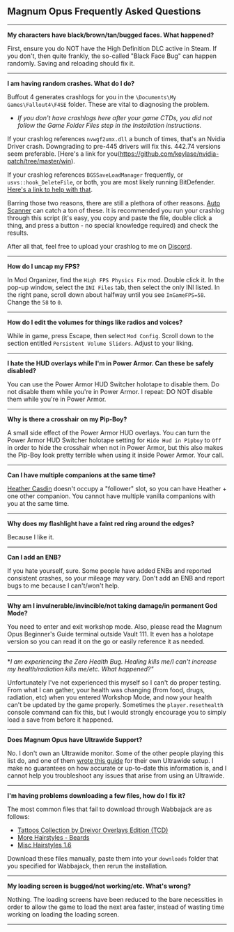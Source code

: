 ## Magnum Opus Frequently Asked Questions

---

**My characters have black/brown/tan/bugged faces. What happened?**

First, ensure you do NOT have the High Definition DLC active in Steam. If you don't, then quite frankly, the so-called "Black Face Bug" can happen randomly. Saving and reloading should fix it.

---

**I am having random crashes. What do I do?**

Buffout 4 generates crashlogs for you in the `\Documents\My Games\Fallout4\F4SE` folder. These are vital to diagnosing the problem.
  -  *If you don't have crashlogs here after your game CTDs, you did not follow the Game Folder Files step in the Installation instructions.*

If your crashlog references `nvwgf2umx.dll` a bunch of times, that's an Nvidia Driver crash. Downgrading to pre-445 drivers will fix this. 442.74 versions seem preferable. [Here's a link for you\(https://github.com/keylase/nvidia-patch/tree/master/win).

If your crashlog references `BGSSaveLoadManager` frequently, or `usvs::hook_DeleteFile`, or both, you are most likely running BitDefender. [Here's a link to help with that](https://www.bitdefender.com/consumer/support/answer/28557/).

Barring those two reasons, there are still a plethora of other reasons. [Auto Scanner](https://www.nexusmods.com/fallout4/mods/56255) can catch a ton of these. It is recommended you run your crashlog through this script (it's easy, you copy and paste the file, double click a thing, and press a button - no special knowledge required) and check the results.

After all that, feel free to upload your crashlog to me on [Discord](https://discord.gg/yABEjwB).

---

**How do I uncap my FPS?**

In Mod Organizer, find the `High FPS Physics Fix` mod. Double click it. In the pop-up window, select the `INI Files` tab, then select the only INI listed. In the right pane, scroll down about halfway until you see `InGameFPS=58`. Change the `58` to `0`.

---

**How do I edit the volumes for things like radios and voices?**

While in game, press Escape, then select `Mod Config`. Scroll down to the section entitled `Persistent Volume Sliders`. Adjust to your liking.

---

**I hate the HUD overlays while I'm in Power Armor. Can these be safely disabled?**

You can use the Power Armor HUD Switcher holotape to disable them. Do not disable them while you're in Power Armor. I repeat: DO NOT disable them while you're in Power Armor.

---

**Why is there a crosshair on my Pip-Boy?**

A small side effect of the Power Armor HUD overlays. You can turn the Power Armor HUD Switcher holotape setting for `Hide Hud in Pipboy` to `Off` in order to hide the crosshair when not in Power Armor, but this also makes the Pip-Boy look pretty terrible when using it inside Power Armor. Your call.

---

**Can I have multiple companions at the same time?**

[Heather Casdin](https://www.nexusmods.com/fallout4/mods/23273) doesn't occupy a "follower" slot, so you can have Heather + one other companion. You cannot have multiple vanilla companions with you at the same time.

---

**Why does my flashlight have a faint red ring around the edges?**

Because I like it.

---

**Can I add an ENB?**

If you hate yourself, sure. Some people have added ENBs and reported consistent crashes, so your mileage may vary. Don't add an ENB and report bugs to me because I can't/won't help.

---

**Why am I invulnerable/invincible/not taking damage/in permanent God Mode?**

You need to enter and exit workshop mode.  Also, please read the Magnum Opus Beginner's Guide terminal outside Vault 111. It even has a holotape version so you can read it on the go or easily reference it as needed.

---

**I am experiencing the Zero Health Bug. Healing kills me/I can't increase my health/radiation kills me/etc. What happened?"*

Unfortunately I've not experienced this myself so I can't do proper testing. From what I can gather, your health was changing (from food, drugs, radiation, etc) when you entered Workshop Mode, and now your health can't be updated by the game properly. Sometimes the `player.resethealth` console command can fix this, but I would strongly encourage you to simply load a save from before it happened.

---

**Does Magnum Opus have Ultrawide Support?**

No. I don't own an Ultrawide monitor. Some of the other people playing this list do, and one of them [wrote this guide](https://docs.google.com/document/d/1EbZ_DpyhctsrpBlylDYc2TXtm1NAOjkcYjRCNZsC958/edit) for their own Ultrawide setup. I make no guarantees on how accurate or up-to-date this information is, and I cannot help you troubleshoot any issues that arise from using an Ultrawide.

---

**I'm having problems downloading a few files, how do I fix it?**

The most common files that fail to download through Wabbajack are as follows:
  -  [Tattoos Collection by Dreivor Overlays Edition (TCD)](https://www.nexusmods.com/Core/Libs/Common/Widgets/DownloadPopUp?id=232053&game_id=1151iles)
  -  [More Hairstyles - Beards](http://www.mediafire.com/file/iztz7iidy6djz1e/MoreHairstyles-Beards.rar/file)
  -  [Misc Hairstyles 1.6](http://www.mediafire.com/file/kfac38dni6d53rp/MiscHairstyle1.6_by_Atherisz.7z/file)

Download these files manually, paste them into your `downloads` folder that you specified for Wabbajack, then rerun the installation.

---

**My loading screen is bugged/not working/etc. What's wrong?**

Nothing. The loading screens have been reduced to the bare necessities in order to allow the game to load the next area faster, instead of wasting time working on loading the loading screen.

---
